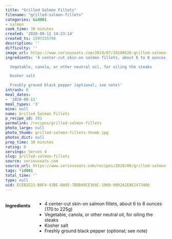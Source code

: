 ```yaml
---
title: "Grilled Salmon Fillets"
filename: "grilled-salmon-fillets"
categories: &id001
- salmon
cook_time: 30 minutes
created: '2020-08-11 14:23:14'
created_ts: 1597155794
description: ''
difficulty: ''
image_url: https://www.seriouseats.com/2019/07/20190620-grilled-salmon-vicky-wasik-8-750x563.jpg
ingredients: '4 center-cut skin-on salmon fillets, about 6 to 8 ounces (170 to 225g)

  Vegetable, canola, or other neutral oil, for oiling the steaks

  Kosher salt

  Freshly ground black pepper (optional; see note)'
intrash: 0
meal_dates:
- '2020-08-11'
meal_types: '3'
mine: null
name: Grilled Salmon Fillets
p_recipe_id: 301
permalink: /recipes/grilled-salmon-fillets
photo_large: null
photo_thumb: grilled-salmon-fillets-thumb.jpg
photos_dict: null
prep_time: 30 minutes
rating: 0
servings: Serves 4
slug: grilled-salmon-fillets
source: seriouseats.com
source_url: https://www.seriouseats.com/recipes/2019/08/grilled-salmon-fillets.html
tags: *id001
total_time: ''
type: null
uid: ECEB2E21-BAF4-43BE-BA05-7BDB49CE368C-1060-0002A2EAE1473466
---
```

<div class="large-8 medium-7 columns" id="writeup">	</div><!-- #writeup -->
</div><!-- #row-one -->
<div class="row" id="row-two">	<div class="medium-4 small-5 columns" id="ingredients"><h4>Ingredients</h4><div class="box box-ingredients content"><ul>
<li>4 center-cut skin-on salmon fillets, about 6 to 8 ounces (170 to 225g)</li>
<li>Vegetable, canola, or other neutral oil, for oiling the steaks</li>
<li>Kosher salt</li>
<li>Freshly ground black pepper (optional; see note)</li>
</ul>
</div>	</div>	<div class="medium-6 small-7 columns" id="directions">	</div>
